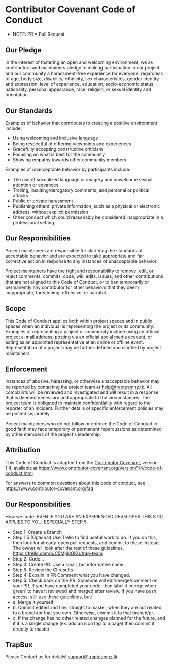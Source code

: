 # Contributor Covenant Code of Conduct
- NOTE: PR = Pull Request
## Our Pledge

In the interest of fostering an open and welcoming environment, we as
contributors and maintainers pledge to making participation in our project and
our community a harassment-free experience for everyone, regardless of age, body
size, disability, ethnicity, sex characteristics, gender identity and expression,
level of experience, education, socio-economic status, nationality, personal
appearance, race, religion, or sexual identity and orientation.

## Our Standards

Examples of behavior that contributes to creating a positive environment
include:

* Using welcoming and inclusive language
* Being respectful of differing viewpoints and experiences
* Gracefully accepting constructive criticism
* Focusing on what is best for the community
* Showing empathy towards other community members

Examples of unacceptable behavior by participants include:

* The use of sexualized language or imagery and unwelcome sexual attention or
 advances
* Trolling, insulting/derogatory comments, and personal or political attacks
* Public or private harassment
* Publishing others' private information, such as a physical or electronic
 address, without explicit permission
* Other conduct which could reasonably be considered inappropriate in a
 professional setting

## Our Responsibilities

Project maintainers are responsible for clarifying the standards of acceptable
behavior and are expected to take appropriate and fair corrective action in
response to any instances of unacceptable behavior.

Project maintainers have the right and responsibility to remove, edit, or
reject comments, commits, code, wiki edits, issues, and other contributions
that are not aligned to this Code of Conduct, or to ban temporarily or
permanently any contributor for other behaviors that they deem inappropriate,
threatening, offensive, or harmful.

## Scope

This Code of Conduct applies both within project spaces and in public spaces
when an individual is representing the project or its community. Examples of
representing a project or community include using an official project e-mail
address, posting via an official social media account, or acting as an appointed
representative at an online or offline event. Representation of a project may be
further defined and clarified by project maintainers.

## Enforcement

Instances of abusive, harassing, or otherwise unacceptable behavior may be
reported by contacting the project team at help@trapteamnz.tk. All
complaints will be reviewed and investigated and will result in a response that
is deemed necessary and appropriate to the circumstances. The project team is
obligated to maintain confidentiality with regard to the reporter of an incident.
Further details of specific enforcement policies may be posted separately.

Project maintainers who do not follow or enforce the Code of Conduct in good
faith may face temporary or permanent repercussions as determined by other
members of the project's leadership.

## Attribution

This Code of Conduct is adapted from the [Contributor Covenant][homepage], version 1.4,
available at https://www.contributor-covenant.org/version/1/4/code-of-conduct.html

[homepage]: https://www.contributor-covenant.org

For answers to common questions about this code of conduct, see
https://www.contributor-covenant.org/faq

## Our Responsibilities

How we code:
EVEN IF YOU ARE AN EXPERIENCED DEVELOPER THIS STILL APPLIES TO YOU, ESPECIALLY STEP 5

 - Step 1: Create a Branch
 - Step 1.5 (Optional) Use Trello to find useful work to do. If you do this, then look for already-open pull requests, and commit to those instead. The owner will look after the rest of these guidelines. https://trello.com/b/C5MpHQKU/trap-team
 - Step 2: Code...
 - Step 3: Create PR. Use a small, but informative name.
 - Step 5: Review the CI results
 - Step 4: Expalin in PR Comment what you have changed.
 - Step 5: Check back on the PR. Someone will edit/merge/comment on your PR. If you have completed your code, than label it 'merge when green' to have it reviewed and merged after review. 
If you have push access, still use these guidelines, but:
- a. Merge it yourself
- b. Commit edited .md files straight to master, when they are not related to a branch/pr that you own. Otherwise, commit it to that branch/pr. 
- c. If the change has no other related changes planned for the future, and if it is a single change (ex. add an icon tag to a page) then commit it directly to master
## TrapBux
Please Contact us for details! support@trapteamnz.tk
